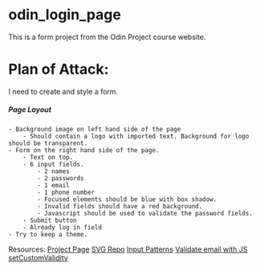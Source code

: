 # odin_login_page
This is a form project from the Odin Project course website.


# Plan of Attack:

I need to create and style a form.

##### Page Layout
    - Background image on left hand side of the page
        - Should contain a logo with imported text. Background for logo should be transparent.
    - Form on the right hand side of the page.
        - Text on top.
        - 6 input fields.
            - 2 names
            - 2 passwords
            - 1 email
            - 1 phone number
            - Focused elements should be blue with box shadow.
            - Invalid fields should have a red background.
            - Javascript should be used to validate the password fields.
        - Submit button
        - Already log in field
    - Try to keep a theme.

Resources:
[Project Page](https://www.theodinproject.com/lessons/node-path-intermediate-html-and-css-sign-up-form)
[SVG Repo](https://www.svgrepo.com/svg/366230/keyboard-shortcut)
[Input Patterns](https://www.w3schools.com/tags/att_input_pattern.asp)
[Validate email with JS](https://ui.dev/validate-email-address-javascript)
[setCustomValidity](https://developer.mozilla.org/en-US/docs/Web/API/HTMLObjectElement/setCustomValidity)